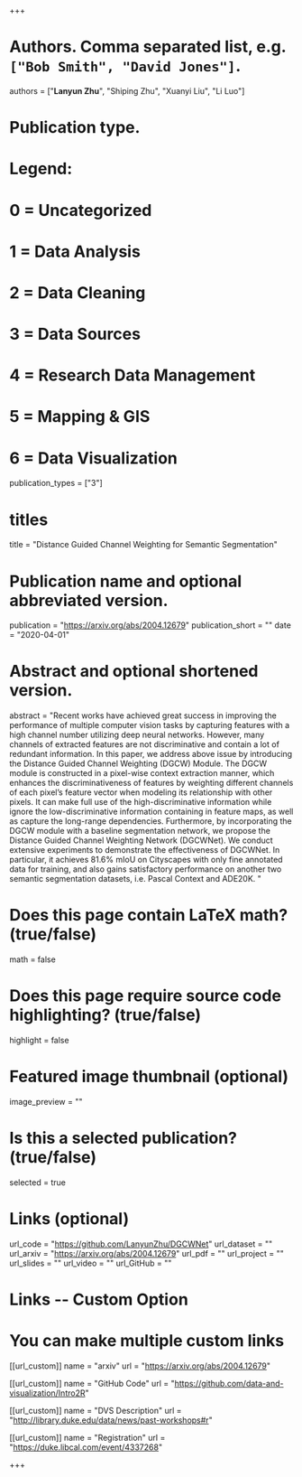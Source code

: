 +++

# Authors. Comma separated list, e.g. `["Bob Smith", "David Jones"]`.
authors = ["<strong>Lanyun Zhu</strong>", "Shiping Zhu", "Xuanyi Liu", "Li Luo"]

# Publication type.
# Legend:
# 0 = Uncategorized
# 1 = Data Analysis
# 2 = Data Cleaning
# 3 = Data Sources
# 4 = Research Data Management
# 5 = Mapping & GIS
# 6 = Data Visualization
publication_types = ["3"]

# titles
title = "Distance Guided Channel Weighting for Semantic Segmentation"

# Publication name and optional abbreviated version.
publication = "https://arxiv.org/abs/2004.12679"
publication_short = ""
date = "2020-04-01"

# Abstract and optional shortened version.
abstract = "Recent works have achieved great success in improving the performance of multiple computer vision tasks by capturing features with a high channel number utilizing deep neural networks. However, many channels of extracted features are not discriminative and contain a lot of redundant information. In this paper, we address above issue by introducing the Distance Guided Channel Weighting (DGCW) Module. The DGCW module is constructed in a pixel-wise context extraction manner, which enhances the discriminativeness of features by weighting different channels of each pixel’s feature vector when modeling its relationship with other pixels. It can make full use of the high-discriminative information while ignore the low-discriminative information containing in feature maps, as well as capture the long-range dependencies. Furthermore, by incorporating the DGCW module with a baseline segmentation network, we propose the Distance Guided Channel Weighting Network (DGCWNet). We conduct extensive experiments to demonstrate the effectiveness of DGCWNet. In particular, it achieves 81.6% mIoU on Cityscapes with only fine annotated data for training, and also gains satisfactory performance on another two semantic segmentation datasets, i.e. Pascal Context and ADE20K. "

# Does this page contain LaTeX math? (true/false)
math = false

# Does this page require source code highlighting? (true/false)
highlight = false

# Featured image thumbnail (optional)
image_preview = ""

# Is this a selected publication? (true/false)
selected = true

# Links (optional)
url_code = "https://github.com/LanyunZhu/DGCWNet"
url_dataset = ""
url_arxiv = "https://arxiv.org/abs/2004.12679"
url_pdf = ""
url_project = ""
url_slides = ""
url_video = ""
url_GitHub = ""

# Links -- Custom Option
# You can make multiple custom links
[[url_custom]]
name = "arxiv"
url = "https://arxiv.org/abs/2004.12679"

[[url_custom]]
name = "GitHub Code"
url = "https://github.com/data-and-visualization/Intro2R"

[[url_custom]]
name = "DVS Description"
url = "http://library.duke.edu/data/news/past-workshops#r"

[[url_custom]]
name = "Registration"
url = "https://duke.libcal.com/event/4337268"


+++
